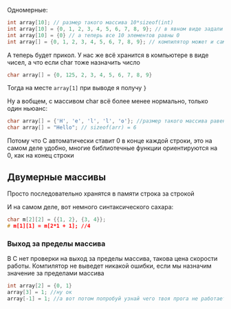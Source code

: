 Одномерные:
```c
int array[10]; // размер такого массива 10*sizeof(int)
int array[10] = {0, 1, 2, 3, 4, 5, 6, 7, 8, 9}; // в явном виде задали 10 элем.
int array[10] = {0} // а теперь все 10 элементов равны 0
int array[] = {0, 1, 2, 3, 4, 5, 6, 7, 8, 9}; // компилятор может и сам посчитать сколько у нас тут элементов
```

А теперь будет прикол. У нас же всё хранится в компьютере в виде чисел, а что если char тоже назначить число
```c
char array[] = {0, 125, 2, 3, 4, 5, 6, 7, 8, 9}
```

Тогда на месте `array[1]` при выводе я получу `}` 

Ну а вобщем, с массивом char всё более менее нормально, только один ньюанс:
```c
char array[] = {'H', 'e', 'l', 'l', 'o'}; //размер такого массива равен 5
char array[] = "Hello"; // sizeof(arr) = 6
```

Потому что С автоматически ставит 0 в конце каждой строки, это на самом деле удобно, многие библиотечные функции ориентируются на 0, как на конец строки

## Двумерные массивы
Просто последовательно хранятся в памяти строка за строкой

И на самом деле, вот немного синтаксического сахара:

```c
char m[2][2] = {{1, 2}, {3, 4}};
# m[1][1] = m[2*1 + 1]; //4
```

### Выход за пределы массива
В С нет проверки на выход за пределы массива, такова цена скорости работы.
Компилятор не выведет никакой ошибки, если мы назначим значение за пределами массива

```c
int array[2] = {0, 1}
array[3] = 1; //ну ок
array[-1] = 1; //а вот потом попробуй узнай чего твоя прога не работает
```
